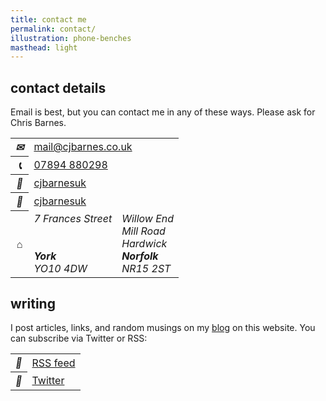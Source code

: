```yaml
---
title: contact me
permalink: contact/
illustration: phone-benches
masthead: light
---
```


## contact details

Email is best, but you can contact me in any of these ways. Please ask for Chris&nbsp;Barnes.

<table class="circle-list">
<tbody>
	<tr>
		<th scope="row"><i class="label email" title="email">✉</i></th>
		<td colspan="2"><a href="mailto:mail@cjbarnes.co.uk" title="Email me">mail@cjbarnes.co.uk</a></td>
	</tr>
	<tr>
		<th scope="row"><i class="label phone" title="phone">📞</i></th>
		<td colspan="2"><a href="tel:+447894880298" title="Phone me">07894 880298</a></td>
	</tr>
	<tr>
		<th scope="row"><i class="label linkedin" title="linkedin"></i></th>
		<td><a href="http://uk.linkedin.com/in/cjbarnesuk/" title="Find me on LinkedIn">cjbarnesuk</a></td>
	</tr>
	<tr>
		<th scope="row"><i class="label twitter" title="twitter"></i></th>
		<td colspan="2"><a href="https://twitter.com/intent/tweet?text=@cJbarnesUK%20" title="Tweet me on Twitter">cjbarnesuk</a></td>
	</tr>
	<tr class="addresses">
		<th scope="row"><i class="label address" title="addresses">⌂</i></th>
		<td>
			<address>
			7 Frances Street<br>
			<br>
			<br>
			<strong>York</strong><br>
			YO10 4DW
			</address>
		</td>
		<td>
			<address>
			Willow End<br>
			Mill Road<br>
			Hardwick<br>
			<strong>Norfolk</strong><br>
			NR15 2ST
			</address>
		</td>
	</tr>
</tbody>
</table>

## writing

I post articles, links, and random musings on my <a href="/blog/">blog</a> on this website. You can subscribe via Twitter or RSS:

<table class="circle-list">
<tbody>
	<tr>
		<th scope="row"><i class="label feed" title="RSS feed"></i></th>
		<td colspan="2"><a href="#" title="Subscribe to blog">RSS feed</a></td>
	</tr>
	<tr>
		<th scope="row"><i class="label twitter" title="twitter"></i></th>
		<td colspan="2"><a href="https://twitter.com/intent/user?screen_name=cJbarnesUK&amp;original_referer=http://www.cjbarnes.co.uk/" title="Follow @cjbarnesuk on Twitter">Twitter</a></td>
	</tr>
</tbody>
</table>
